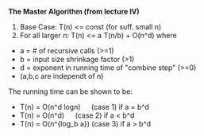 **The Master Algorithm (from lecture IV)**
1. Base Case: T(n) <= const (for suff. small n)
2. For all larger n:
  T(n) <= a T(n/b) + O(n^d)
  where 
* a = # of recursive calls (>=1)
* b = input size shrinkage factor (>1)
* d = exponent in running time of "combine step" (>=0)
* (a,b,c are independt of n)

The running time can be shown to be:
* T(n) = O(n^d logn) &emsp; (case 1) if a = b^d
* T(n) = O(n^d) &emsp; (case 2) if a < b^d
* T(n) = O(n^{log_b a}) (case 3) if a > b^d
